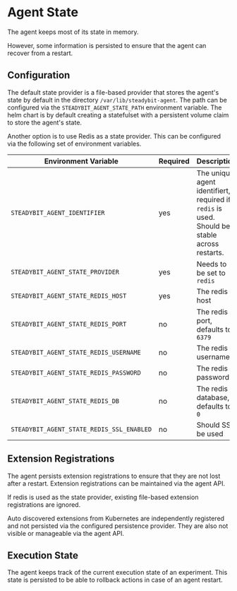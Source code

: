 # Agent State

The agent keeps most of its state in memory.

However, some information is persisted to ensure that the agent can recover from a restart.

## Configuration

The default state provider is a file-based provider that stores the agent's state by default in the directory `/var/lib/steadybit-agent`.
The path can be configured via the `STEADYBIT_AGENT_STATE_PATH` environment variable. The helm chart is by default creating a statefulset with a persistent
volume claim to store the agent's state.

Another option is to use Redis as a state provider. This can be configured via the following set of environment variables.

| Environment Variable                      | Required | Description                                                                                  |
|-------------------------------------------|----------|----------------------------------------------------------------------------------------------|
| `STEADYBIT_AGENT_IDENTIFIER`              | yes      | The unique agent identifiert, required if `redis` is used. Should be stable across restarts. |
| `STEADYBIT_AGENT_STATE_PROVIDER`          | yes      | Needs to be set to `redis`                                                                   |
| `STEADYBIT_AGENT_STATE_REDIS_HOST`        | yes      | The redis host                                                                               |
| `STEADYBIT_AGENT_STATE_REDIS_PORT`        | no       | The redis port, defaults to `6379`                                                           |
| `STEADYBIT_AGENT_STATE_REDIS_USERNAME`    | no       | The redis username                                                                           |
| `STEADYBIT_AGENT_STATE_REDIS_PASSWORD`    | no       | The redis password                                                                           |
| `STEADYBIT_AGENT_STATE_REDIS_DB`          | no       | The redis database, defaults to `0`                                                          |
| `STEADYBIT_AGENT_STATE_REDIS_SSL_ENABLED` | no       | Should SSL be used                                                                           |

## Extension Registrations

The agent persists extension registrations to ensure that they are not lost after a restart. Extension registrations can be maintained via the agent API.

If redis is used as the state provider, existing file-based extension registrations are ignored.

Auto discovered extensions from Kubernetes are independently registered and not persisted via the configured persistence provider. They are also not visible or
manageable via the agent API.

## Execution State

The agent keeps track of the current execution state of an experiment. This state is persisted to be able to rollback actions in case of an agent restart.
